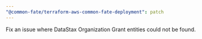 ```yaml
---
"@common-fate/terraform-aws-common-fate-deployment": patch
---
```


Fix an issue where DataStax Organization Grant entities could not be found.
